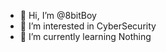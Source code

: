- 👋 Hi, I’m @8bitBoy
- 👀 I’m interested in CyberSecurity
- 🌱 I’m currently learning Nothing

<!---
8bitBoyVT100/8bitBoyVT100 is a ✨ special ✨ repository because its `README.md` (this file) appears on your GitHub profile.
You can click the Preview link to take a look at your changes.
--->
